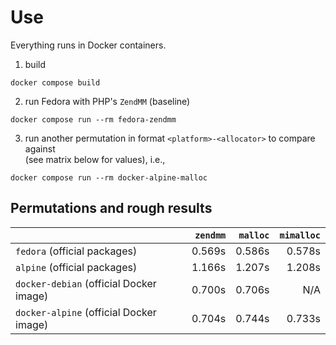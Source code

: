 # Use

Everything runs in Docker containers.

1. build

```shell
docker compose build
```

2. run Fedora with PHP's `ZendMM` (baseline)

```shell
docker compose run --rm fedora-zendmm
```

3. run another permutation in format `<platform>-<allocator>` to compare against  
    (see matrix below for values), i.e.,

```
docker compose run --rm docker-alpine-malloc
```

## Permutations and rough results

|                                         | `zendmm` | `malloc` | `mimalloc` |
|-----------------------------------------|---------:|---------:|-----------:|
| `fedora` (official packages)            |   0.569s |   0.586s |     0.578s |
| `alpine` (official packages)            |   1.166s |   1.207s |     1.208s |
| `docker-debian` (official Docker image) |   0.700s |   0.706s |        N/A |
| `docker-alpine` (official Docker image) |   0.704s |   0.744s |     0.733s |
